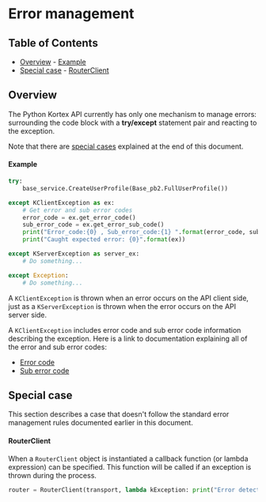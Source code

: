 <!--
* KINOVA (R) KORTEX (TM)
*
* Copyright (c) 2019 Kinova inc. All rights reserved.
*
* This software may be modified and distributed
* under the terms of the BSD 3-Clause license.
*
* Refer to the LICENSE file for details.
*
-->

<h1>Error management</h1>

<h2>Table of Contents</h2>

<!-- TOC -->

- [Overview](#overview)
		- [Example](#example)
- [Special case](#special-case)
		- [RouterClient](#routerclient)

<!-- /TOC -->

<a id="markdown-overview" name="overview"></a>
## Overview
The Python Kortex API currently has only one mechanism to manage errors: surrounding the code block with a **try/except** statement pair and reacting to the exception.


Note that there are [special cases](#special-cases) explained at the end of this document.

<a id="markdown-exception-example" name="exception-example"></a>
#### Example

```python
try:
	base_service.CreateUserProfile(Base_pb2.FullUserProfile())

except KClientException as ex:
	# Get error and sub error codes
	error_code = ex.get_error_code()
	sub_error_code = ex.get_error_sub_code()
	print("Error_code:{0} , Sub_error_code:{1} ".format(error_code, sub_error_code))
	print("Caught expected error: {0}".format(ex))

except KServerException as server_ex:
	# Do something...

except Exception:
	# Do something...
```
A `KClientException` is thrown when an error occurs on the API client side, just as a `KServerException` is thrown when the error occurs on the API server side.

A `KClientException` includes error code and sub error code information describing the exception. Here is a link to documentation explaining all of the error and sub error codes:

- [Error code](https://github.com/Kinovarobotics/kortex/blob/master/api_python/doc/markdown/enums/Api/ErrorCodes.md)
- [Sub error code](https://github.com/Kinovarobotics/kortex/blob/master/api_python/doc/markdown/enums/Api/SubErrorCodes.md)

<a id="markdown-special-cases" name="special-cases"></a>
## Special case
This section describes a case that doesn't follow the standard error management rules documented earlier in this document.

<a id="markdown-special-router-client" name="special-router-client"></a>
#### RouterClient
When a `RouterClient` object is instantiated a callback function (or lambda expression) can be specified. This function will be called if an exception is thrown during the process.
```python
router = RouterClient(transport, lambda kException: print("Error detected: {}".format(kException)))
```
